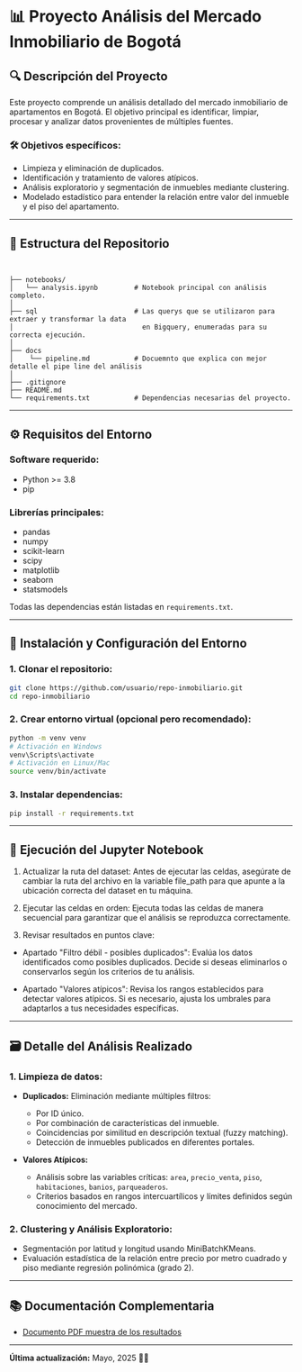 
# 📊 Proyecto Análisis del Mercado Inmobiliario de Bogotá

## 🔍 Descripción del Proyecto
Este proyecto comprende un análisis detallado del mercado inmobiliario de apartamentos en Bogotá. El objetivo principal es identificar, limpiar, procesar y analizar datos provenientes de múltiples fuentes.

### 🛠️ Objetivos específicos:
- Limpieza y eliminación de duplicados.
- Identificación y tratamiento de valores atípicos.
- Análisis exploratorio y segmentación de inmuebles mediante clustering.
- Modelado estadístico para entender la relación entre valor del inmueble y el piso del 
  apartamento.

---

## 📂 Estructura del Repositorio

```


├── notebooks/
│   └── analysis.ipynb         # Notebook principal con análisis completo.
│
├── sql                        # Las querys que se utilizaron para extraer y transformar la data 
│                                en Bigquery, enumeradas para su correcta ejecución.
│
├── docs
│    └── pipeline.md           # Docuemnto que explica con mejor detalle el pipe line del análisis
│
├── .gitignore             
├── README.md                  
└── requirements.txt           # Dependencias necesarias del proyecto.

````

---

## ⚙️ Requisitos del Entorno

### Software requerido:
- Python >= 3.8
- pip

### Librerías principales:
- pandas
- numpy
- scikit-learn
- scipy
- matplotlib
- seaborn
- statsmodels

Todas las dependencias están listadas en `requirements.txt`.

---

## 🚀 Instalación y Configuración del Entorno

### 1. Clonar el repositorio:
```bash
git clone https://github.com/usuario/repo-inmobiliario.git
cd repo-inmobiliario
````

### 2. Crear entorno virtual (opcional pero recomendado):

```bash
python -m venv venv
# Activación en Windows
venv\Scripts\activate
# Activación en Linux/Mac
source venv/bin/activate
```

### 3. Instalar dependencias:

```bash
pip install -r requirements.txt
```

---

## 📑 Ejecución del Jupyter Notebook

1. Actualizar la ruta del dataset:
Antes de ejecutar las celdas, asegúrate de cambiar la ruta del archivo en la variable file_path para que apunte a la ubicación correcta del dataset en tu máquina.

2. Ejecutar las celdas en orden:
Ejecuta todas las celdas de manera secuencial para garantizar que el análisis se reproduzca correctamente.

3. Revisar resultados en puntos clave:

- Apartado "Filtro débil - posibles duplicados":
Evalúa los datos identificados como posibles duplicados. Decide si deseas eliminarlos o conservarlos según los criterios de tu análisis.

- Apartado "Valores atípicos":
Revisa los rangos establecidos para detectar valores atípicos. Si es necesario, ajusta los umbrales para adaptarlos a tus necesidades específicas.

---

## 🗃️ Detalle del Análisis Realizado

### 1. Limpieza de datos:

* **Duplicados:** Eliminación mediante múltiples filtros:

  * Por ID único.
  * Por combinación de características del inmueble.
  * Coincidencias por similitud en descripción textual (fuzzy matching).
  * Detección de inmuebles publicados en diferentes portales.

* **Valores Atípicos:**

  * Análisis sobre las variables críticas: `area`, `precio_venta`, `piso`, `habitaciones`, `banios`, `parqueaderos`.
  * Criterios basados en rangos intercuartílicos y límites definidos según conocimiento del mercado.

### 2. Clustering y Análisis Exploratorio:

* Segmentación por latitud y longitud usando MiniBatchKMeans.
* Evaluación estadística de la relación entre precio por metro cuadrado y piso mediante regresión polinómica (grado 2).

---

## 📚 Documentación Complementaria

* [Documento PDF muestra de los resultados](https://docs.getdbt.com/)

---

**Última actualización:** Mayo, 2025 🚀📅

```
```

